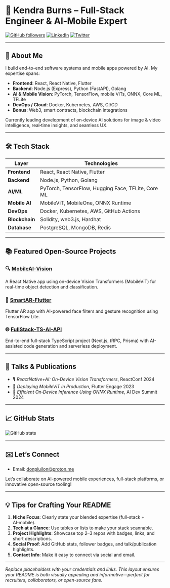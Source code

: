 # 🧠 Kendra Burns – Full‑Stack Engineer & AI‑Mobile Expert

[![GitHub followers](https://img.shields.io/github/followers/your-username?style=social)](https://github.com/your-username)
[![LinkedIn](https://img.shields.io/badge/LinkedIn-Connect-blue)](https://linkedin.com/in/yourprofile)
[![Twitter](https://img.shields.io/twitter/follow/yourhandle?style=social)](https://twitter.com/yourhandle)

---

## 🚀 About Me

I build end-to-end software systems and mobile apps powered by AI. My expertise spans:

- **Frontend**: React, React Native, Flutter  
- **Backend**: Node.js (Express), Python (FastAPI), Golang  
- **AI & Mobile Vision**: PyTorch, TensorFlow, mobile ViTs, ONNX, Core ML, TFLite  
- **DevOps / Cloud**: Docker, Kubernetes, AWS, CI/CD  
- **Bonus**: Web3, smart contracts, blockchain integrations  

Currently leading development of on‑device AI solutions for image & video intelligence, real‑time insights, and seamless UX.

---

## 🛠️ Tech Stack

| Layer           | Technologies |
|----------------|--------------|
| **Frontend**   | React, React Native, Flutter |
| **Backend**    | Node.js, Python, Golang |
| **AI/ML**      | PyTorch, TensorFlow, Hugging Face, TFLite, Core ML |
| **Mobile AI**  | MobileViT, MobileOne, ONNX Runtime |
| **DevOps**     | Docker, Kubernetes, AWS, GitHub Actions |
| **Blockchain** | Solidity, web3.js, Hardhat |
| **Database**   | PostgreSQL, MongoDB, Redis |

---

## 📚 Featured Open-Source Projects

### 🔍 [MobileAI‑Vision](https://github.com/your-username/MobileAI-Vision)
A React Native app using on-device Vision Transformers (MobileViT) for real-time object detection and classification.

### 📱 [SmartAR‑Flutter](https://github.com/your-username/SmartAR-Flutter)
Flutter AR app with AI-powered face filters and gesture recognition using TensorFlow Lite.

### 🌐 [FullStack‑TS‑AI‑API](https://github.com/your-username/FullStack-TS-AI-API)
End-to-end full-stack TypeScript project (Next.js, tRPC, Prisma) with AI-assisted code generation and serverless deployment.

---

## 🧩 Talks & Publications

- 🎙️ *ReactNative+AI: On-Device Vision Transformers*, ReactConf 2024  
- 🧠 *Deploying MobileViT in Production*, Flutter Engage 2023  
- 📄 *Efficient On‑Device Inference Using ONNX Runtime*, AI Dev Summit 2024

---

## 📈 GitHub Stats

![GitHub stats](https://github-readme-stats.vercel.app/api?username=your-username&show_icons=true&theme=radical)

---

## ✉️ Let’s Connect

- Email: donpluilon@proton.me  

Let’s collaborate on AI-powered mobile experiences, full-stack platforms, or innovative open-source tooling!

---

## 💡 Tips for Crafting Your README

1. **Niche Focus**: Clearly state your blended expertise (full-stack + AI‑mobile).  
2. **Tech at a Glance**: Use tables or lists to make your stack scannable.  
3. **Project Highlights**: Showcase top 2–3 repos with badges, links, and short descriptions.  
4. **Social Proof**: Add GitHub stats, follower badges, and talk/publication highlights.  
5. **Contact Info**: Make it easy to connect via social and email.

---

*Replace placeholders with your credentials and links. This layout ensures your README is both visually appealing and informative—perfect for recruiters, collaborators, or open-source fans.*
